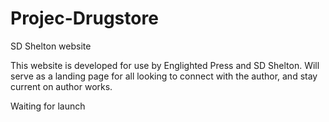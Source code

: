 # Projec-Drugstore
SD Shelton website

This website is developed for use by Englighted Press and SD Shelton.
Will serve as a landing page for all looking to connect with the author, and stay current on author works.

Waiting for launch

